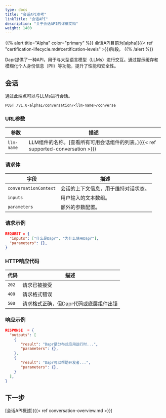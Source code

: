 ```yaml
---
type: docs
title: "会话API参考"
linkTitle: "会话API"
description: "关于会话API的详细文档"
weight: 1400
---
```


{{% alert title="Alpha" color="primary" %}}
会话API目前为[alpha]({{< ref "certification-lifecycle.md#certification-levels" >}})阶段。
{{% /alert %}}

Dapr提供了一种API，用于与大型语言模型（LLMs）进行交互。通过提示缓存和模糊化个人身份信息（PII）等功能，提升了性能和安全性。

## 会话

通过此端点可以与LLMs进行会话。

```
POST /v1.0-alpha1/conversation/<llm-name>/converse
```

### URL参数

| 参数 | 描述 |
| --------- | ----------- |
| `llm-name` | LLM组件的名称。[查看所有可用会话组件的列表。]({{< ref supported-conversation >}})

### 请求体

| 字段 | 描述 |
| --------- | ----------- |
| `conversationContext` | 会话的上下文信息，用于维持对话状态。 |
| `inputs` | 用户输入的文本数组。 |
| `parameters` | 额外的参数配置。 | 

### 请求示例

```json
REQUEST = {
  "inputs": ["什么是Dapr", "为什么使用Dapr"],
  "parameters": {},
}
```

### HTTP响应代码

代码 | 描述
---- | -----------
`202`  | 请求已被接受
`400`  | 请求格式错误
`500`  | 请求格式正确，但Dapr代码或底层组件出错

### 响应示例

```json
RESPONSE  = {
  "outputs": [
    {
       "result": "Dapr是分布式应用运行时...",
       "parameters": {},
    },
    {
       "result": "Dapr可以帮助开发者...",
       "parameters": {},
    }
  ],
}
```

## 下一步

[会话API概述]({{< ref conversation-overview.md >}})
